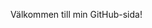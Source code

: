 Välkommen till min GitHub-sida!

<!---
moaviita/moaviita is a ✨ special ✨ repository because its `README.md` (this file) appears on your GitHub profile.
You can click the Preview link to take a look at your changes.
--->
